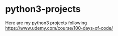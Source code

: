 # python3-projects
Here are my python3 projects following https://www.udemy.com/course/100-days-of-code/
